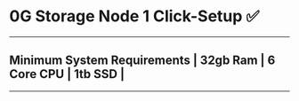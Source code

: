 # 0G Storage Node 1 Click-Setup ✅

---
## Minimum System Requirements | 32gb Ram | 6 Core CPU | 1tb SSD |

--- 


